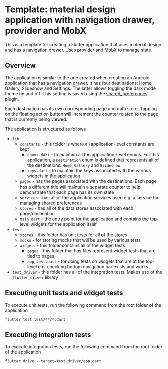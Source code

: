 # Template: material design application with navigation drawer, provider and MobX

This is a template for creating a Flutter application that uses material design and has a navigation drawer. Uses [provider](https://github.com/rrousselGit/provider) and [MobX](https://github.com/mobxjs/mobx.dart) to manage state.

## Overview

The application is similar to the one created when creating an Android application that has a navigation drawer. It has four destinations: Home, Gallery, Slideshow and Settings. The latter allows toggling the dark mode theme on and off. This setting is saved using the [shared_preferences](https://github.com/flutter/plugins/tree/master/packages/shared_preferences) plugin.

Each destination has its own corresponding page and data store. Tapping on the floating action button will increment the counter related to the page that is currently being viewed.

The application is structured as follows

- `lib`
  - `constants` - this folder is where all application-level constants are kept
    - `enums.dart` - to maintain all the application-level enums. For this application, a `Destination` enum is defined that represents all of the destinations: `Home`, `Gallery` and `Slideshow`
    - `keys.dart` - to maintain the keys associated with the various widgets in the application
  - `pages` - has the pages associated with the destinations. Each page has a different title will maintain a separate counter to help demonstrate that each page has its own state
  - `services` - has all of the application services used e.g. a service for managing shared preferences
  - `stores` - has all of the data stores associated with each page/destination
  - `main.dart` - the entry point for the application and contains the top-level widgets for the application itself
- `test`
  - `stores` - this folder has unit tests for all of the stores
  - `mocks` - for storing mocks that will be used by various tests
  - `widgets` - this folder contains all of the widget tests
    - `pages` - this folder that has files represent widget tests that are tied to pages
    - `app_test.dart` - for doing tests on widgets that are at the top-level e.g. checking bottom navigation bar exists and works
- `test_driver` - this folder has all of the integration tests. Makes use of the `flutter_driver` library

## Executing unit tests and widget tests

To execute unit tests, run the following command from the root folder of the application

```
flutter test test/**/*.dart
```

## Executing integration tests

To execute integration tests, run the following command from the root folder of the application

```
flutter drive --target=test_driver/app.dart
```

